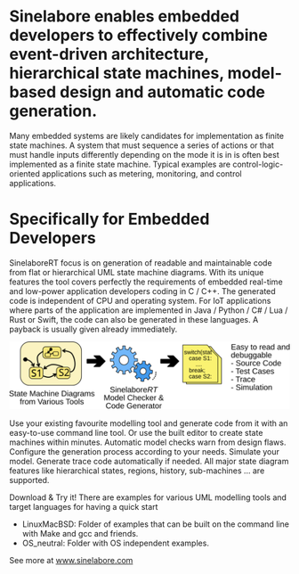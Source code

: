 # Sinelabore enables embedded developers to effectively combine event-driven architecture, hierarchical state machines, model-based design and automatic code generation.

Many embedded systems are likely candidates for implementation as finite state machines. A system that must sequence a series of actions or that must handle inputs differently depending on the mode it is in is often best implemented as a finite state machine. Typical examples are control-logic-oriented applications such as metering, monitoring, and control applications.

# Specifically for Embedded Developers

SinelaboreRT focus is on generation of readable and maintainable code from flat or hierarchical UML state machine diagrams. With its unique features the tool covers perfectly the requirements of embedded real-time and low-power application developers coding in C / C++. The generated code is independent of CPU and operating system. For IoT applications where parts of the application are implemented in Java / Python / C# / Lua / Rust or Swift, the code can also be generated in these languages. A payback is usually given already immediately.

![Image showing to sinelabore works from model to code](sinelabore_working_principle.svg)

Use your existing favourite modelling tool and generate code from it with an easy-to-use command line tool. Or use the built editor to create state machines within minutes. Automatic model checks warn from design flaws. Configure the generation process according to your needs. Simulate your model. Generate trace code automatically if needed. All major state diagram features like hierarchical states, regions, history, sub-machines … are supported.

Download & Try it! There are examples for various UML modelling tools and target languages for having a quick start

- LinuxMacBSD: Folder of examples that can be built on the command line with Make and gcc and friends.
- OS_neutral: Folder with OS independent examples.

See more at www.sinelabore.com
